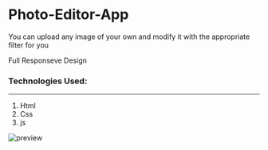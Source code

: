 # Photo-Editor-App

You can upload any image of your own and modify it with the appropriate filter for you

Full Responseve Design 

### Technologies Used:

---

1. Html
2. Css
3. js
 

![preview](https://www14.0zz0.com/2022/09/15/20/292123357.png)

